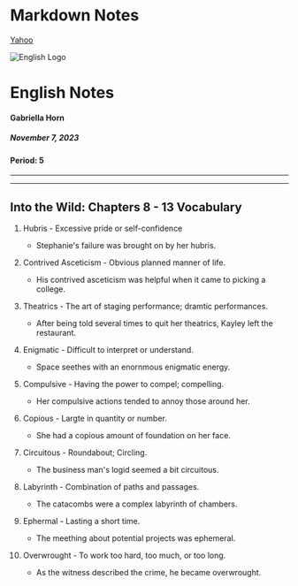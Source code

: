 # Markdown Notes

<!-- Link -->

[Yahoo](https://google.com/ 'Go To Yahoo')

<!-- Images -->

![English Logo](https://fiverr-res.cloudinary.com/images/t_main1,q_auto,f_auto,q_auto,f_auto/gigs/278879307/original/5cb4532c0273eac9935c57771529c9bda6069927/guide-in-english-literature.jpg 'English Logo')

# English Notes
#### Gabriella Horn
##### November 7, 2023
#### Period: 5

---
---

## Into the Wild: Chapters 8 - 13 Vocabulary

1. Hubris - Excessive pride or self-confidence
    * Stephanie's failure was brought on by her hubris.

2. Contrived Asceticism - Obvious planned manner of life.
    * His contrived asceticism was helpful when it came to picking a college.

3. Theatrics - The art of staging performance; dramtic performances.
    * After being told several times to quit her theatrics, Kayley left the restaurant. 

4. Enigmatic - Difficult to interpret or understand.
    * Space seethes with an enornmous enigmatic energy.

5. Compulsive - Having the power to compel; compelling. 
    * Her compulsive actions tended to annoy those around her.

6. Copious - Largte in quantity or number.
    * She had a copious amount of foundation on her face.

7. Circuitous - Roundabout; Circling. 
    * The business man's logid seemed a bit circuitous.

8. Labyrinth - Combination of paths and passages.
    * The catacombs were a complex labyrinth of chambers.

9. Ephermal - Lasting a short time.
    * The meething about potential projects was ephemeral.

10. Overwrought - To work too hard, too much, or too long.
    * As the witness described the crime, he became overwrought. 